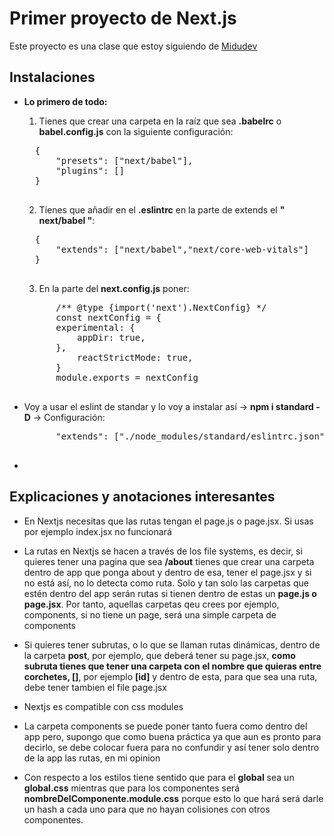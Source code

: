 # Primer proyecto de Next.js

Este proyecto es una clase que estoy siguiendo de [Midudev](https://www.youtube.com/watch?v=tA-_vAz9y78&t=433s)

## Instalaciones

- **Lo primero de todo:**

    1. Tienes que crear una carpeta en la raíz que sea **.babelrc** o **babel.config.js** con la siguiente configuración:
    <pre>
    {
        "presets": ["next/babel"],
        "plugins": []
    }
    </pre>

    2. Tienes que añadir en el **.eslintrc** en la parte de extends el **" next/babel "**:

    <pre>
    {
        "extends": ["next/babel","next/core-web-vitals"]
    }
    </pre>

    3. En la parte del **next.config.js** poner:

    <pre>
        /** @type {import('next').NextConfig} */
        const nextConfig = {
        experimental: {
            appDir: true,
        },
            reactStrictMode: true,
        }
        module.exports = nextConfig
    </pre>

- Voy a usar el eslint de standar y lo voy a instalar así -> **npm i standard -D** -> Configuración:

    <pre>
        "extends": ["./node_modules/standard/eslintrc.json"]
    </pre>

- 

## Explicaciones y anotaciones interesantes

- En Nextjs necesitas que las rutas tengan el page.js o page.jsx. Si usas por ejemplo index.jsx no funcionará

- La rutas en Nextjs se hacen a través de los file systems, es decir, si quieres tener una pagina que sea **/about** tienes que crear una carpeta dentro de app que ponga about y dentro de esa, tener el page.jsx y si no está así, no lo detecta como ruta. Solo y tan solo las carpetas que estén dentro del app serán rutas si tienen dentro de estas un **page.js o page.jsx**. Por tanto, aquellas carpetas qeu crees por ejemplo, components, si no tiene un page, será una simple carpeta de components

- Si quieres tener subrutas, o lo que se llaman rutas dinámicas, dentro de la carpeta **post**, por ejemplo, que deberá tener su page.jsx, **como subruta tienes que tener una carpeta con el nombre que quieras entre corchetes, []**, por ejemplo **[id]** y dentro de esta, para que sea una ruta, debe tener  tambien el file page.jsx

- Nextjs es compatible con css modules

- La carpeta components se puede poner tanto fuera como dentro del app pero, supongo que como buena práctica ya que aun es pronto para decirlo, se debe colocar fuera para no confundir y así tener solo dentro de la app las rutas, en mi opinion

- Con respecto a los estilos tiene sentido que para el **global** sea un **global.css** mientras que para los componentes será **nombreDelComponente.module.css** porque esto lo que hará será darle un hash a cada uno para que no hayan colisiones con otros componentes. 
